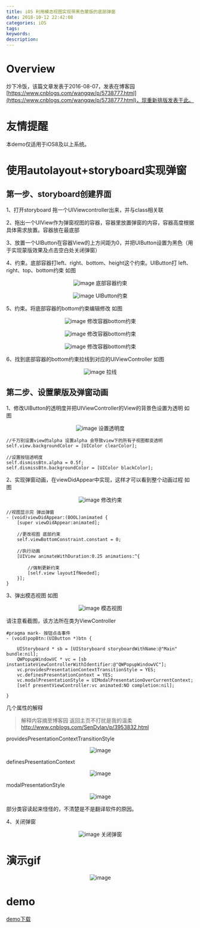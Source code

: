 ```yaml
---
title: iOS 利用模态视图实现带黑色蒙版的底部弹窗
date: 2018-10-12 22:42:08
categories: iOS
tags:
keywords: 
description:
---
```



# Overview
炒下冷饭，该篇文章发表于2016-08-07，发表在博客园[https://www.cnblogs.com/wangqw/p/5738777.html](https://www.cnblogs.com/wangqw/p/5738777.html)，现重新排版发表于此。

# 友情提醒
本demo仅适用于iOS8及以上系统。  

# 使用autolayout+storyboard实现弹窗
## 第一步、storyboard创建界面

1、打开storyboard 拖一个UIViewcontroller出来，并与class相关联

<!-- more -->

2、拖出一个UIView作为弹窗视图的容器，容器里放置弹窗的内容，容器高度根据具体需求放置。容器放在最底部 

3、放置一个UIButton在容器View的上方间距为0，并把UIButton设置为黑色（用于实现蒙版效果及点击空白处关闭弹窗）

4、约束。底部容器打left、right、bottom、height这个约束。UIButton打 left、right、top、bottom约束 如图

<div align=center>

![image](https://img.wangquanwei.com/714996-20160807175904825-369553193.png)
底部容器约束

![image](https://img.wangquanwei.com/714996-20160807180343168-1347233876.png)
UIButton约束
</div>

5、约束。将底部容器的bottom约束编辑修改 如图
<div align=center>

![image](https://img.wangquanwei.com/714996-20160807180729684-462217795.png)
修改容器bottom约束

![image](https://img.wangquanwei.com/714996-20160807180935434-792688910.png)
修改容器bottom约束

![image](https://img.wangquanwei.com/714996-20160807181130700-1845924649.png)
修改容器bottom约束
</div>

6、找到底部容器的bottom约束拉线到对应的UIViewController 如图
<div align=center>

![image](https://img.wangquanwei.com/714996-20160807181841497-1876214160.png)
拉线
</div>

## 第二步、设置蒙版及弹窗动画

1、修改UIButton的透明度并把UIViewController的View的背景色设置为透明 如图
<div align=center>

![image](https://img.wangquanwei.com/714996-20160807190653059-1295967993.png)
设置透明度
</div>


```
//千万别设置view的alpha 设置alpha 会导致view下的所有子视图都变透明
self.view.backgroundColor = [UIColor clearColor];

//设置按钮透明度
self.dismissBtn.alpha = 0.5f;
self.dismissBtn.backgroundColor = [UIColor blackColor];
```

2、实现弹窗动画，在viewDidAppear中实现，这样才可以看到整个动画过程 如图
<div align=center>

![image](https://img.wangquanwei.com/714996-20160807191214481-1562655370.png)
修改约束
</div>


```
//视图显示完 弹出弹窗
- (void)viewDidAppear:(BOOL)animated {
    [super viewDidAppear:animated];
    
    //更改视图 底部约束
    self.viewBottomConstraint.constant = 0;
    
    //执行动画
    [UIView animateWithDuration:0.25 animations:^{
        
        //强制更新约束
        [self.view layoutIfNeeded];
    }];
}
```

3、弹出模态视图 如图
<div align=center>

![image](https://img.wangquanwei.com/714996-20160807191933184-189155919.png)
模态视图
</div>

请注意看截图，该方法所在类为ViewController
```
#pragma mark- 按钮点击事件
- (void)popBtn:(UIButton *)btn {
    
    UIStoryboard * sb = [UIStoryboard storyboardWithName:@"Main" bundle:nil];
    QWPopupWindowVC * vc = [sb instantiateViewControllerWithIdentifier:@"QWPopupWindowVC"];
    vc.providesPresentationContextTransitionStyle = YES;
    vc.definesPresentationContext = YES;
    vc.modalPresentationStyle = UIModalPresentationOverCurrentContext;
    [self presentViewController:vc animated:NO completion:nil];
    
}

```

几个属性的解释  

> 解释内容摘至博客园 返回主页不打扰是我的温柔 http://www.cnblogs.com/SenDylan/p/3953832.html  

providesPresentationContextTransitionStyle
<div align=center>

![image](https://img.wangquanwei.com/714996-20160807192018106-1442728786.png)
</div>

definesPresentationContext
<div align=center>

![image](https://img.wangquanwei.com/714996-20160807192726481-1498336537.png)
</div>


modalPresentationStyle
<div align=center>

![image](https://img.wangquanwei.com/714996-20160807193013293-1451604844.png)
</div>
部分类容读起来怪怪的，不清楚是不是翻译软件的原因。  

4、关闭弹窗
<div align=center>

![image](https://img.wangquanwei.com/714996-20160807193422418-654040597.png)
关闭弹窗
</div>

# 演示gif
<div align=center>

![image](https://img.wangquanwei.com/714996-20160807193807153-800741518.gif)
</div>

# demo
[demo下载](https://github.com/quanweiwang/QWPopupWindow)
